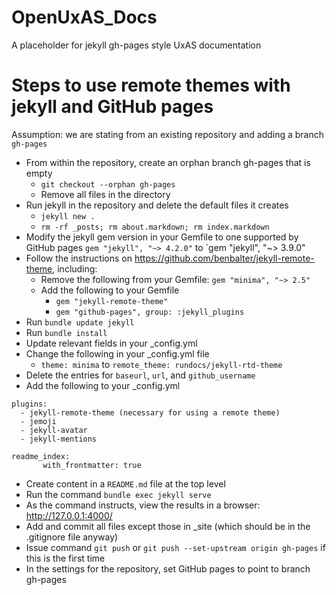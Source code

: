 # OpenUxAS_Docs
A placeholder for jekyll gh-pages style UxAS documentation

# Steps to use remote themes with jekyll and GitHub pages

Assumption: we are stating from an existing repository and adding a branch `gh-pages`

- From within the repository, create an orphan branch gh-pages that is empty
   - `git checkout --orphan gh-pages`
   - Remove all files in the directory
- Run jekyll in the repository and delete the default files it creates
   - `jekyll new .`
   - `rm -rf _posts; rm about.markdown; rm index.markdown`
- Modify the jekyll gem version in your Gemfile to one supported by GitHub pages
   `gem "jekyll", "~> 4.2.0"` to `gem "jekyll", "~> 3.9.0"
- Follow the instructions on https://github.com/benbalter/jekyll-remote-theme, including:
   - Remove the following from your Gemfile: `gem "minima", "~> 2.5"`
   - Add the following to your Gemfile
      - `gem "jekyll-remote-theme"`
      - `gem "github-pages", group: :jekyll_plugins`
- Run `bundle update jekyll`
- Run `bundle install`
- Update relevant fields in your _config.yml
- Change the following in your _config.yml file
   - `theme: minima` to `remote_theme: rundocs/jekyll-rtd-theme`
- Delete the entries for `baseurl`, `url`, and `github_username`
- Add the following to your _config.yml
```
plugins:
  - jekyll-remote-theme (necessary for using a remote theme)
  - jemoji
  - jekyll-avatar
  - jekyll-mentions

readme_index:
       with_frontmatter: true
```
- Create content in a `README.md` file at the top level
- Run the command `bundle exec jekyll serve`
- As the command instructs, view the results in a browser: http://127.0.0.1:4000/
- Add and commit all files except those in _site (which should be in the .gitignore file anyway)
- Issue command `git push` or `git push --set-upstream origin gh-pages` if this is the first time
- In the settings for the repository, set GitHub pages to point to branch gh-pages
